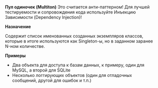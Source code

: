 **Пул одиночек (Multiton)**
Это считается анти-паттерном! Для лучшей тестируемости и сопровождения кода используйте Инъекцию Зависимости (Dependency Injection)!

**Назначение**

Содержит список именованных созданных экземпляров классов, которые в итоге используются как Singleton-ы, но в заданном заранее N-ном количестве.

**Примеры**
- Два объекта для доступа к базам данных, к примеру, один для MySQL, а второй для SQLite
- Несколько логгирующих объектов (один для отладочных сообщений, другой для ошибок и т.п.)